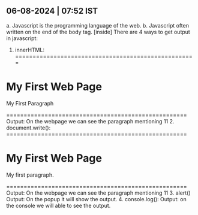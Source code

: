 06-08-2024 | 07:52 IST
-----------------------

a. Javascript is the programming language of the web.
b. Javascript often written on the end of the body tag. [inside]
There are 4 ways to get output in javascript:
1. innerHTML: 
====================================================
<!DOCTYPE html>
<html>
<body>

<h1>My First Web Page</h1>
<p>My First Paragraph</p>

<p id="demo"></p>

<script>
document.getElementById("demo").innerHTML = 5 + 6;
</script>

</body>
</html>
====================================================
Output: On the webpage we can see the paragraph mentioning 11
2. document.write():
====================================================
<!DOCTYPE html>
<html>
<body>

<h1>My First Web Page</h1>
<p>My first paragraph.</p>

<script>
document.write(5 + 6);
</script>

</body>
</html>
====================================================
Output: On the webpage we can see the paragraph mentioning 11
3. alert()
Output: On the popup it will show the output.
4. console.log():
Output: on the console we will able to see the output.

